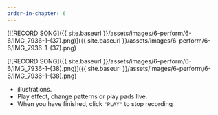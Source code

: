```yaml
---
order-in-chapter: 6
---
```


[![RECORD SONG]({{ site.baseurl }}/assets/images/6-perform/6-6/IMG_7936-1-(37).png)]({{
site.baseurl }}/assets/images/6-perform/6-6/IMG_7936-1-(37).png)

[![RECORD SONG]({{ site.baseurl }}/assets/images/6-perform/6-6/IMG_7936-1-(38).png)]({{
site.baseurl }}/assets/images/6-perform/6-6/IMG_7936-1-(38).png)

- illustrations.
- Play effect, change patterns or play pads live.
- When you have finished, click `"PLAY"` to stop recording

